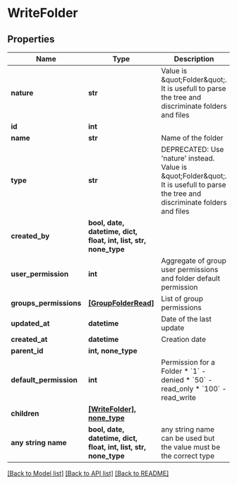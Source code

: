 # WriteFolder


## Properties
Name | Type | Description | Notes
------------ | ------------- | ------------- | -------------
**nature** | **str** | Value is \&quot;Folder\&quot;. It is usefull to parse the tree and discriminate folders and files | [readonly] 
**id** | **int** |  | [readonly] 
**name** | **str** | Name of the folder | 
**type** | **str** | DEPRECATED: Use &#39;nature&#39; instead. Value is \&quot;Folder\&quot;. It is usefull to parse the tree and discriminate folders and files | [readonly] 
**created_by** | **bool, date, datetime, dict, float, int, list, str, none_type** |  | [readonly] 
**user_permission** | **int** | Aggregate of group user permissions and folder default permission | [readonly] 
**groups_permissions** | [**[GroupFolderRead]**](GroupFolderRead.md) | List of group permissions | [readonly] 
**updated_at** | **datetime** | Date of the last update | [readonly] 
**created_at** | **datetime** | Creation date | [readonly] 
**parent_id** | **int, none_type** |  | [optional] 
**default_permission** | **int** | Permission for a Folder  * &#x60;1&#x60; - denied * &#x60;50&#x60; - read_only * &#x60;100&#x60; - read_write | [optional] 
**children** | [**[WriteFolder], none_type**](WriteFolder.md) |  | [optional] 
**any string name** | **bool, date, datetime, dict, float, int, list, str, none_type** | any string name can be used but the value must be the correct type | [optional]

[[Back to Model list]](../README.md#documentation-for-models) [[Back to API list]](../README.md#documentation-for-api-endpoints) [[Back to README]](../README.md)


